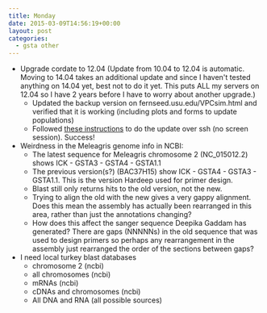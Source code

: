 ```yaml
---
title: Monday
date: 2015-03-09T14:56:19+00:00
layout: post
categories:
  - gsta other
---
```

  * Upgrade cordate to 12.04 (Update from 10.04 to 12.04 is automatic. Moving to 14.04 takes an additional update and since I haven't tested anything on 14.04 yet, best not to do it yet. This puts ALL my servers on 12.04 so I have 2 years before I have to worry about another upgrade.)
      * Updated the backup version on fernseed.usu.edu/VPCsim.html and verified that it is working (including plots and forms to update populations)
      * Followed [these instructions][1] to do the update over ssh (no screen session). Success!
  * Weirdness in the Meleagris genome info in NCBI:
      * The latest sequence for Meleagris chromosome 2 (NC_015012.2) shows ICK - GSTA3 - GSTA4 - GSTA1.1
      * The previous version(s?) (BAC37H15) show ICK - GSTA4 - GSTA3 - GSTA1.1. This is the version Hardeep used for primer design.
      * Blast still only returns hits to the old version, not the new.
      * Trying to align the old with the new gives a very gappy alignment. Does this mean the assembly has actually been rearranged in this area, rather than just the annotations changing?
      * How does this affect the sanger sequence Deepika Gaddam has generated? There are gaps (NNNNNs) in the old sequence that was used to design primers so perhaps any rearrangement in the assembly just rearranged the order of the sections between gaps?
  * I need local turkey blast databases
      * chromosome 2 (ncbi)
      * all chromosomes (ncbi)
      * mRNAs (ncbi)
      * cDNAs and chromosomes (ncbi)
      * All DNA and RNA (all possible sources)

[1]: https://www.virtualmin.com/documentation/system/os/ubuntu-lucid-to-precise

